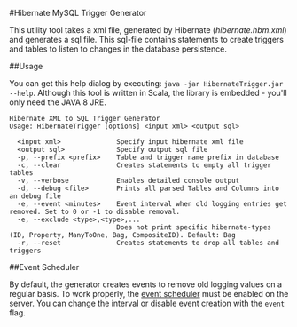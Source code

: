 #Hibernate MySQL Trigger Generator

This utility tool takes a xml file, generated by Hibernate (*hibernate.hbm.xml*) and generates a sql file.
This sql-file contains statements to create triggers and tables to listen to changes in the database persistence.

##Usage

You can get this help dialog by executing: `java -jar HibernateTrigger.jar --help`.
Although this tool is written in Scala, the library is embedded - you'll only need the JAVA 8 JRE.

```
Hibernate XML to SQL Trigger Generator
Usage: HibernateTrigger [options] <input xml> <output sql>

  <input xml>              Specify input hibernate xml file
  <output sql>             Specify output sql file
  -p, --prefix <prefix>    Table and trigger name prefix in database
  -c, --clear              Creates statements to empty all trigger tables
  -v, --verbose            Enables detailed console output
  -d, --debug <file>       Prints all parsed Tables and Columns into an debug file
  -e, --event <minutes>    Event interval when old logging entries get removed. Set to 0 or -1 to disable removal.
  -e, --exclude <type>,<type>,...
                           Does not print specific hibernate-types (ID, Property, ManyToOne, Bag, CompositeID). Default: Bag
  -r, --reset              Creates statements to drop all tables and triggers
```

##Event Scheduler

By default, the generator creates events to remove old logging values on a regular basis. To work properly, the [event scheduler](https://dev.mysql.com/doc/refman/5.7/en/event-scheduler.html) must be enabled on the server. You can change the interval or disable event creation with the `event` flag.
